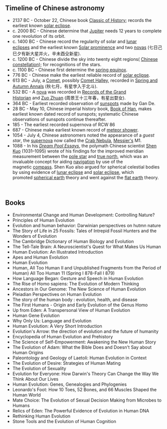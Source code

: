 <h2>Timeline of Chinese astronomy </h2>

<ul>
<li>2137 BC - October 22, Chinese book&nbsp;<a class="mw-redirect" title="Classic of History" href="https://en.wikipedia.org/wiki/Classic_of_History">Classic of History</a>; records the earliest known&nbsp;<a title="Solar eclipse" href="https://en.wikipedia.org/wiki/Solar_eclipse">solar eclipse</a>.</li>
<li>c. 2000 BC - Chinese determine that&nbsp;<a title="Jupiter" href="https://en.wikipedia.org/wiki/Jupiter">Jupiter</a>&nbsp;needs 12 years to complete one revolution of its orbit.</li>
<li>c. 1400 BC - Chinese record the regularity of solar and&nbsp;<a title="Lunar eclipse" href="https://en.wikipedia.org/wiki/Lunar_eclipse">lunar eclipses</a>&nbsp;and the earliest known&nbsp;<a title="Solar prominence" href="https://en.wikipedia.org/wiki/Solar_prominence">Solar prominence</a>&nbsp;and two&nbsp;<a title="Nova" href="https://en.wikipedia.org/wiki/Nova">novas</a>&nbsp;(七日己巳夕有新大星并火，辛未酉殳新星).</li>
<li>c. 1200 BC - Chinese divide the sky into twenty eight regions(&nbsp;<a class="mw-redirect" title="Chinese constellation" href="https://en.wikipedia.org/wiki/Chinese_constellation">Chinese constellation</a>); for recognitions of the stars.</li>
<li>c. 1100 BC - Chinese first determine the&nbsp;<a class="mw-redirect" title="Spring equinox (Northern Hemisphere)" href="https://en.wikipedia.org/wiki/Spring_equinox_(Northern_Hemisphere)">spring equinox</a>.</li>
<li>776 BC - Chinese make the earliest reliable record of&nbsp;<a title="Solar eclipse" href="https://en.wikipedia.org/wiki/Solar_eclipse">solar eclipse</a>.</li>
<li>613 BC - July, a&nbsp;<a title="Comet" href="https://en.wikipedia.org/wiki/Comet">Comet</a>, possibly&nbsp;<a class="mw-redirect" title="Comet Halley" href="https://en.wikipedia.org/wiki/Comet_Halley">Comet Halley</a>, recorded in&nbsp;<a title="Spring and Autumn Annals" href="https://en.wikipedia.org/wiki/Spring_and_Autumn_Annals">Spring and Autumn Annals</a>&nbsp;(秋七月，有星孛入于北斗).</li>
<li>532 BC - A&nbsp;<a title="Nova" href="https://en.wikipedia.org/wiki/Nova">nova</a>&nbsp;was recorded in&nbsp;<a title="Records of the Grand Historian" href="https://en.wikipedia.org/wiki/Records_of_the_Grand_Historian">Records of the Grand Historian</a>&nbsp;and&nbsp;<a class="mw-redirect" title="Zuo Zhuan" href="https://en.wikipedia.org/wiki/Zuo_Zhuan">Zuo Zhuan</a>&nbsp;(周景王十三年春，有星出婺女).</li>
<li>364 BC - Earliest recorded observation of&nbsp;<a title="Sunspot" href="https://en.wikipedia.org/wiki/Sunspot">sunspots</a>&nbsp;made by Gan De.<sup id="cite_ref-1" class="reference"></sup></li>
<li>28 BC - May 10, Chinese imperial history book,&nbsp;<a title="Book of Han" href="https://en.wikipedia.org/wiki/Book_of_Han">Book of Han</a>, makes earliest known dated record of sunspots; systematic Chinese observations of sunspots continue thereafter.<sup id="cite_ref-2" class="reference"></sup></li>
<li>185 - The earliest recorded supernova of RCW 86</li>
<li>687 - Chinese make earliest known record of&nbsp;<a title="Meteor shower" href="https://en.wikipedia.org/wiki/Meteor_shower">meteor shower</a>.</li>
<li>1054 - July 4, Chinese astronomers noted the appearance of a&nbsp;<em>guest star</em>, the&nbsp;<a title="Supernova" href="https://en.wikipedia.org/wiki/Supernova">supernova</a>&nbsp;now called the&nbsp;<a title="Crab Nebula" href="https://en.wikipedia.org/wiki/Crab_Nebula">Crab Nebula</a>,&nbsp;<a title="Charles Messier" href="https://en.wikipedia.org/wiki/Charles_Messier">Messier's</a>&nbsp;M1.</li>
<li>1088 - In his&nbsp;<em><a title="Dream Pool Essays" href="https://en.wikipedia.org/wiki/Dream_Pool_Essays">Dream Pool Essays</a></em>, the polymath Chinese scientist&nbsp;<a title="Shen Kuo" href="https://en.wikipedia.org/wiki/Shen_Kuo">Shen Kuo</a>&nbsp;(1031&ndash;1095) wrote of his findings for the improved meridian measurement between the&nbsp;<a title="Pole star" href="https://en.wikipedia.org/wiki/Pole_star">pole star</a>&nbsp;and&nbsp;<a title="True north" href="https://en.wikipedia.org/wiki/True_north">true north</a>, which was an invaluable concept for aiding&nbsp;<a title="Navigation" href="https://en.wikipedia.org/wiki/Navigation">navigation</a>&nbsp;by use of the magnetic&nbsp;<a title="Compass" href="https://en.wikipedia.org/wiki/Compass">compass</a>. Shen Kuo also argued for spherical celestial bodies by using evidence of&nbsp;<a title="Lunar eclipse" href="https://en.wikipedia.org/wiki/Lunar_eclipse">lunar eclipse</a>&nbsp;and&nbsp;<a title="Solar eclipse" href="https://en.wikipedia.org/wiki/Solar_eclipse">solar eclipse</a>, which promoted&nbsp;<a class="mw-redirect" title="Spherical earth" href="https://en.wikipedia.org/wiki/Spherical_earth">spherical earth</a>&nbsp;theory and went against the&nbsp;<a class="mw-redirect" title="Flat earth" href="https://en.wikipedia.org/wiki/Flat_earth">flat earth</a>&nbsp;theory.</li>
</ul>
</br>
<h2>Books </h2>
<ul>

                             

 <li><a target="_blank" href="https://github.com/manjunath5496/Timeline-of-Chinese-astronomy/blob/master/chin(1).pdf" style="text-decoration:none;">Environmental Change and Human Development: Controlling Nature?</a></li>

 <li><a target="_blank" href="https://github.com/manjunath5496/Timeline-of-Chinese-astronomy/blob/master/chin(2).pdf" style="text-decoration:none;">Principles of Human Evolution</a></li>

<li><a target="_blank" href="https://github.com/manjunath5496/Timeline-of-Chinese-astronomy/blob/master/chin(3).pdf" style="text-decoration:none;">Evolution and human behavior: Darwinian perspectives on hutmn nature</a></li>
 <li><a target="_blank" href="https://github.com/manjunath5496/Timeline-of-Chinese-astronomy/blob/master/chin(4).pdf" style="text-decoration:none;">The Story of Life in 25 Fossils: Tales of Intrepid Fossil Hunters and the Wonders of Evolution</a></li>                              
<li><a target="_blank" href="https://github.com/manjunath5496/Timeline-of-Chinese-astronomy/blob/master/chin(5).pdf" style="text-decoration:none;">The Cambridge Dictionary of Human Biology and Evolution</a></li>
<li><a target="_blank" href="https://github.com/manjunath5496/Timeline-of-Chinese-astronomy/blob/master/chin(6).pdf" style="text-decoration:none;">The Tell-Tale Brain: A Neuroscientist's Quest for What Makes Us Human</a></li>
 <li><a target="_blank" href="https://github.com/manjunath5496/Timeline-of-Chinese-astronomy/blob/master/chin(7).pdf" style="text-decoration:none;">Human Evolution: An Illustrated Introduction</a></li>

 <li><a target="_blank" href="https://github.com/manjunath5496/Timeline-of-Chinese-astronomy/blob/master/chin(8).pdf" style="text-decoration:none;"> Apes and Human Evolution </a></li>
   <li><a target="_blank" href="https://github.com/manjunath5496/Timeline-of-Chinese-astronomy/blob/master/chin(9).pdf" style="text-decoration:none;">Human Evolution</a></li>
  
   
 <li><a target="_blank" href="https://github.com/manjunath5496/Timeline-of-Chinese-astronomy/blob/master/chin(10).pdf" style="text-decoration:none;">Human, All Too Human II and Unpublished Fragments from the Period of Human) All Too Human 11 (Spring I 878-Fall I 879) </a></li>                              
<li><a target="_blank" href="https://github.com/manjunath5496/Timeline-of-Chinese-astronomy/blob/master/chin(11).pdf" style="text-decoration:none;">How Language Began: Gesture and Speech in Human Evolution</a></li>
<li><a target="_blank" href="https://github.com/manjunath5496/Timeline-of-Chinese-astronomy/blob/master/chin(12).pdf" style="text-decoration:none;">The Rise of Homo sapiens: The Evolution of Modern Thinking</a></li>
<li><a target="_blank" href="https://github.com/manjunath5496/Timeline-of-Chinese-astronomy/blob/master/chin(13).pdf" style="text-decoration:none;">Ancestors in Our Genome: The New Science of Human Evolution</a></li>

<li><a target="_blank" href="https://github.com/manjunath5496/Timeline-of-Chinese-astronomy/blob/master/chin(14).pdf" style="text-decoration:none;">Pleiadian Perspectives on Human Evolution</a></li>
                              
<li><a target="_blank" href="https://github.com/manjunath5496/Timeline-of-Chinese-astronomy/blob/master/chin(15).pdf" style="text-decoration:none;">The story of the human body : evolution, health, and disease</a></li>

<li><a target="_blank" href="https://github.com/manjunath5496/Timeline-of-Chinese-astronomy/blob/master/chin(16).pdf" style="text-decoration:none;">The First Humans - Origin and Early Evolution of the Genus Homo</a></li>

  <li><a target="_blank" href="https://github.com/manjunath5496/Timeline-of-Chinese-astronomy/blob/master/chin(17).pdf" style="text-decoration:none;">Up from Eden: A Transpersonal View of Human Evolution</a></li>   
  
<li><a target="_blank" href="https://github.com/manjunath5496/Timeline-of-Chinese-astronomy/blob/master/chin(18).pdf" style="text-decoration:none;">Human Gene Evolution</a></li> 

  
<li><a target="_blank" href="https://github.com/manjunath5496/Timeline-of-Chinese-astronomy/blob/master/chin(19).pdf" style="text-decoration:none;">Why Only Us: Language and Evolution</a></li> 

<li><a target="_blank" href="https://github.com/manjunath5496/Timeline-of-Chinese-astronomy/blob/master/chin(20).pdf" style="text-decoration:none;">Human Evolution: A Very Short Introduction</a></li>

<li><a target="_blank" href="https://github.com/manjunath5496/Timeline-of-Chinese-astronomy/blob/master/chin(21).pdf" style="text-decoration:none;">Evolution's Arrow: the direction of evolution and the future of humanity </a></li>
<li><a target="_blank" href="https://github.com/manjunath5496/Timeline-of-Chinese-astronomy/blob/master/chin(22).pdf" style="text-decoration:none;">Encyclopedia of Human Evolution and Prehistory</a></li> 
 <li><a target="_blank" href="https://github.com/manjunath5496/Timeline-of-Chinese-astronomy/blob/master/chin(23).pdf" style="text-decoration:none;">The Science of Self-Empowerment: Awakening the New Human Story</a></li> 
 

   <li><a target="_blank" href="https://github.com/manjunath5496/Timeline-of-Chinese-astronomy/blob/master/chin(24).pdf" style="text-decoration:none;">The Evolution of Adam: What the Bible Does and Doesn't Say about Human Origins</a></li>
 
   <li><a target="_blank" href="https://github.com/manjunath5496/Timeline-of-Chinese-astronomy/blob/master/chin(25).pdf" style="text-decoration:none;">Paleontology and Geology of Laetoli: Human Evolution in Context</a></li>                              
 <li><a target="_blank" href="https://github.com/manjunath5496/Timeline-of-Chinese-astronomy/blob/master/chin(26).pdf" style="text-decoration:none;">The Evolution of Desire: Strategies of Human Mating</a></li>
 <li><a target="_blank" href="https://github.com/manjunath5496/Timeline-of-Chinese-astronomy/blob/master/chin(27).pdf" style="text-decoration:none;">The Evolution of Sexuality</a></li>
   
 
   <li><a target="_blank" href="https://github.com/manjunath5496/Timeline-of-Chinese-astronomy/blob/master/chin(28).rar" style="text-decoration:none;">Evolution for Everyone: How Darwin's Theory Can Change the Way We Think About Our Lives</a></li>
 
   <li><a target="_blank" href="https://github.com/manjunath5496/Timeline-of-Chinese-astronomy/blob/master/chin(29).pdf" style="text-decoration:none;">Human Evolution: Genes, Genealogies and Phylogenies</a></li>                              

  <li><a target="_blank" href="https://github.com/manjunath5496/Timeline-of-Chinese-astronomy/blob/master/chin(30).pdf" style="text-decoration:none;">Leonardo's Foot: How 10 Toes, 52 Bones, and 66 Muscles Shaped the Human World</a></li>
 
   <li><a target="_blank" href="https://github.com/manjunath5496/Timeline-of-Chinese-astronomy/blob/master/chin(31).pdf" style="text-decoration:none;">Mate Choice: The Evolution of Sexual Decision Making from Microbes to Humans</a></li> 
    <li><a target="_blank" href="https://github.com/manjunath5496/Timeline-of-Chinese-astronomy/blob/master/chin(32).pdf" style="text-decoration:none;">Relics of Eden: The Powerful Evidence of Evolution in Human DNA</a></li> 

   <li><a target="_blank" href="https://github.com/manjunath5496/Timeline-of-Chinese-astronomy/blob/master/chin(33).pdf" style="text-decoration:none;">Rethinking Human Evolution</a></li>


   <li><a target="_blank" href="https://github.com/manjunath5496/Timeline-of-Chinese-astronomy/blob/master/chin(34).pdf" style="text-decoration:none;">Stone Tools and the Evolution of Human Cognition</a></li>
 
   

</ul>
</br>
